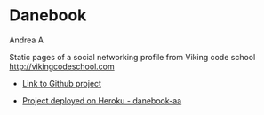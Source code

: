 Danebook
==================


Andrea A

Static pages of a social networking profile from Viking code school
http://vikingcodeschool.com


- [Link to Github project](https://github.com/andie5/assignment_danebook_goes_live)



- [Project deployed on Heroku - danebook-aa](https://git.heroku.com/danebook-aa.git)